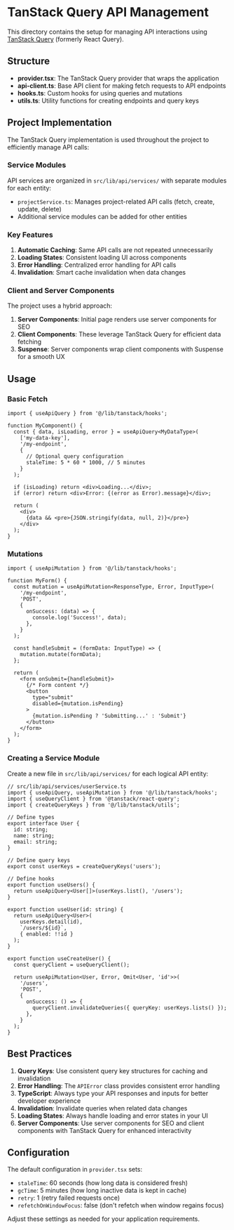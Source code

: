 # TanStack Query API Management

This directory contains the setup for managing API interactions using [TanStack Query](https://tanstack.com/query) (formerly React Query).

## Structure

- **provider.tsx**: The TanStack Query provider that wraps the application
- **api-client.ts**: Base API client for making fetch requests to API endpoints
- **hooks.ts**: Custom hooks for using queries and mutations
- **utils.ts**: Utility functions for creating endpoints and query keys

## Project Implementation

The TanStack Query implementation is used throughout the project to efficiently manage API calls:

### Service Modules

API services are organized in `src/lib/api/services/` with separate modules for each entity:

- `projectService.ts`: Manages project-related API calls (fetch, create, update, delete)
- Additional service modules can be added for other entities

### Key Features

1. **Automatic Caching**: Same API calls are not repeated unnecessarily
2. **Loading States**: Consistent loading UI across components
3. **Error Handling**: Centralized error handling for API calls
4. **Invalidation**: Smart cache invalidation when data changes

### Client and Server Components

The project uses a hybrid approach:

1. **Server Components**: Initial page renders use server components for SEO
2. **Client Components**: These leverage TanStack Query for efficient data fetching
3. **Suspense**: Server components wrap client components with Suspense for a smooth UX

## Usage

### Basic Fetch

```tsx
import { useApiQuery } from '@/lib/tanstack/hooks';

function MyComponent() {
  const { data, isLoading, error } = useApiQuery<MyDataType>(
    ['my-data-key'],
    '/my-endpoint',
    {
      // Optional query configuration
      staleTime: 5 * 60 * 1000, // 5 minutes
    }
  );

  if (isLoading) return <div>Loading...</div>;
  if (error) return <div>Error: {(error as Error).message}</div>;
  
  return (
    <div>
      {data && <pre>{JSON.stringify(data, null, 2)}</pre>}
    </div>
  );
}
```

### Mutations

```tsx
import { useApiMutation } from '@/lib/tanstack/hooks';

function MyForm() {
  const mutation = useApiMutation<ResponseType, Error, InputType>(
    '/my-endpoint',
    'POST',
    {
      onSuccess: (data) => {
        console.log('Success!', data);
      },
    }
  );

  const handleSubmit = (formData: InputType) => {
    mutation.mutate(formData);
  };

  return (
    <form onSubmit={handleSubmit}>
      {/* Form content */}
      <button 
        type="submit" 
        disabled={mutation.isPending}
      >
        {mutation.isPending ? 'Submitting...' : 'Submit'}
      </button>
    </form>
  );
}
```

### Creating a Service Module

Create a new file in `src/lib/api/services/` for each logical API entity:

```tsx
// src/lib/api/services/userService.ts
import { useApiQuery, useApiMutation } from '@/lib/tanstack/hooks';
import { useQueryClient } from '@tanstack/react-query';
import { createQueryKeys } from '@/lib/tanstack/utils';

// Define types
export interface User {
  id: string;
  name: string;
  email: string;
}

// Define query keys
export const userKeys = createQueryKeys('users');

// Define hooks
export function useUsers() {
  return useApiQuery<User[]>(userKeys.list(), '/users');
}

export function useUser(id: string) {
  return useApiQuery<User>(
    userKeys.detail(id),
    `/users/${id}`,
    { enabled: !!id }
  );
}

export function useCreateUser() {
  const queryClient = useQueryClient();
  
  return useApiMutation<User, Error, Omit<User, 'id'>>(
    '/users',
    'POST',
    {
      onSuccess: () => {
        queryClient.invalidateQueries({ queryKey: userKeys.lists() });
      },
    }
  );
}
```

## Best Practices

1. **Query Keys**: Use consistent query key structures for caching and invalidation
2. **Error Handling**: The `APIError` class provides consistent error handling
3. **TypeScript**: Always type your API responses and inputs for better developer experience
4. **Invalidation**: Invalidate queries when related data changes
5. **Loading States**: Always handle loading and error states in your UI
6. **Server Components**: Use server components for SEO and client components with TanStack Query for enhanced interactivity

## Configuration

The default configuration in `provider.tsx` sets:

- `staleTime`: 60 seconds (how long data is considered fresh)
- `gcTime`: 5 minutes (how long inactive data is kept in cache)
- `retry`: 1 (retry failed requests once)
- `refetchOnWindowFocus`: false (don't refetch when window regains focus)

Adjust these settings as needed for your application requirements. 